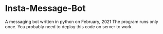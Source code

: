 # Insta-Message-Bot
A messaging bot written in python on February, 2021
The program runs only once. You probably need to deploy this code on server to work.
